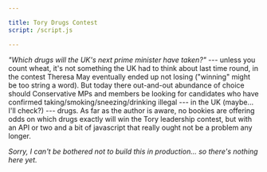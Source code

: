 ```yaml
---

title: Tory Drugs Contest
script: /script.js

---
```


_"Which drugs will the UK's next prime minister have taken?"_ --- unless you count wheat, it's not something the UK had to think about last time round, in the contest Theresa May eventually ended up not losing ("winning" might be too string a word). But today there out-and-out abundance of choice should Conservative MPs and members be looking for candidates who have confirmed taking/smoking/sneezing/drinking illegal --- in the UK (maybe... I'll check?) --- drugs. As far as the author is aware, no bookies are offering odds on which drugs exactly will win the Tory leadership contest, but with an API or two and a bit of javascript that really ought not be a problem any longer.

_Sorry, I can't be bothered not to build this in production... so there's nothing here yet._

<script src="{{ page.script | relative_url }}"></script>
